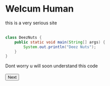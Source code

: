 # Welcum Human

<div class="note">
    this is a very serious site
</div> <br>

```java
class DeezNuts {
    public static void main(String[] args) {
        System.out.println("Deez Nuts");
    }
}
```

Dont worry u will soon understand this code
<br><br>
<button onclick="window.location.href = 'pages/0.md';">Next</button>
